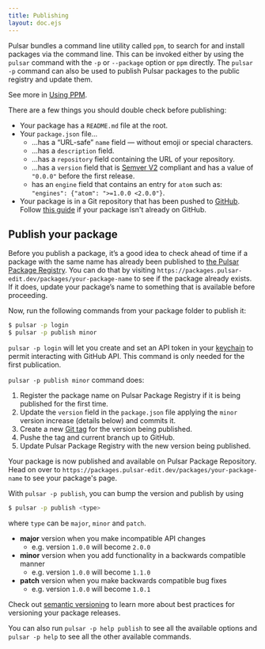 ```yaml
---
title: Publishing
layout: doc.ejs
---
```


Pulsar bundles a command line utility called `ppm`, to search for and install packages via the command line. This can be invoked either by using the `pulsar` command with the `-p` or `--package` option or `ppm` directly. The `pulsar -p` command can also be used to publish Pulsar packages to the public registry and update them.

See more in [Using PPM](/contributing-to-pulsar/using-ppm/).


There are a few things you should double check before publishing:

- Your package has a `README.md` file at the root.
- Your `package.json` file…
  - …has a “URL-safe” `name` field — without emoji or special characters.
  - …has a `description` field.
  - …has a `repository` field containing the URL of your repository.
  - …has a `version` field that is [Semver V2](https://semver.org/spec/v2.0.0.html) compliant and has a value of `"0.0.0"` before the first release.
  - has an `engine` field that contains an entry for `atom` such as:
    `"engines": {"atom": ">=1.0.0 <2.0.0"}`.
- Your package is in a Git repository that has been pushed to [GitHub](https://github.com). Follow [this guide](https://help.github.com/articles/importing-a-git-repository-using-the-command-line/) if your package isn't already on GitHub.

## Publish your package

Before you publish a package, it’s a good idea to check ahead of time if a package with the same name has already been published to [the Pulsar Package Registry](https://packages.pulsar-edit.dev). You can do that by visiting `https://packages.pulsar-edit.dev/packages/your-package-name` to see if the package already exists. If it does, update your package’s name to something that is available before proceeding.

Now, run the following commands from your package folder to publish it:

```sh
$ pulsar -p login
$ pulsar -p publish minor
```

`pulsar -p login` will let you create and set an API token in your [keychain](<https://en.wikipedia.org/wiki/Keychain_(software)>) to permit interacting with GitHub API. This command is only needed for the first publication.

`pulsar -p publish minor` command does:

1. Register the package name on Pulsar Package Registry if it is being published for the first time.
2. Update the `version` field in the `package.json` file applying the `minor` version increase (details below) and commits it.
3. Create a new [Git tag](https://git-scm.com/book/en/Git-Basics-Tagging) for the version being published.
4. Pushe the tag and current branch up to GitHub.
5. Update Pulsar Package Registry with the new version being published.

Your package is now published and available on Pulsar Package Repository. Head on over to `https://packages.pulsar-edit.dev/packages/your-package-name` to see your package's page.

With `pulsar -p publish`, you can bump the version and publish by using

```sh
$ pulsar -p publish <type>
```

where `type` can be `major`, `minor` and `patch`.

- **major** version when you make incompatible API changes
  - e.g. version `1.0.0` will become `2.0.0`
- **minor** version when you add functionality in a backwards compatible manner
  - e.g. version `1.0.0` will become `1.1.0`
- **patch** version when you make backwards compatible bug fixes
  - e.g. version `1.0.0` will become `1.0.1`

Check out [semantic versioning](https://semver.org/) to learn more about best practices for versioning your package releases.

You can also run `pulsar -p help publish` to see all the available options and `pulsar -p help` to see all the other available commands.
